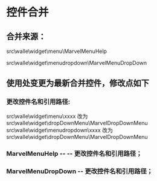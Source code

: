 # 控件合并

## 合并来源：

src\walle\widget\menu\MarvelMenuHelp

src\walle\widget\menudropdown\MarvelMenuDropDown


## 使用处变更为最新合并控件，修改点如下

### 更改控件名和引用路径: 
src\walle\widget\menu\xxxx  改为  src\walle\widget\dropDownMenu\MarvelDropDownMenu
src\walle\widget\menudropdown\xxxx  改为  src\walle\widget\dropDownMenu\MarvelDropDownMenu

### MarvelMenuHelp   -- -- 更改控件名和引用路径；
### MarvelMenuDropDown    -- 更改控件名和引用路径；


